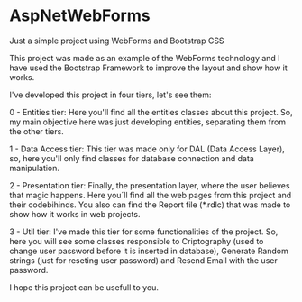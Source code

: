 # AspNetWebForms
Just a simple project using WebForms and Bootstrap CSS

This project was made as an example of the WebForms technology and I have used the Bootstrap Framework to improve the layout and show how it works.

I've developed this project in four tiers, let's see them:

0 - Entities tier:
Here you'll find all the entities classes about this project. So, my main objective here was just developing entities, separating them from the other tiers.

1 - Data Access tier:
This tier was made only for DAL (Data Access Layer), so, here you'll only find classes for database connection and data manipulation.

2 - Presentation tier:
Finally, the presentation layer, where the user believes that magic happens. Here you´ll find all the web pages from this project and their codebihinds. You also can find the Report file (*.rdlc) that was made to show how it works in web projects.

3 - Util tier:
I've made this tier for some functionalities of the project. So, here you will see some classes responsible to Criptography (used to change user password before it is inserted in database), Generate Random strings (just for reseting user password) and Resend Email with the user password. 

I hope this project can be usefull to you.
